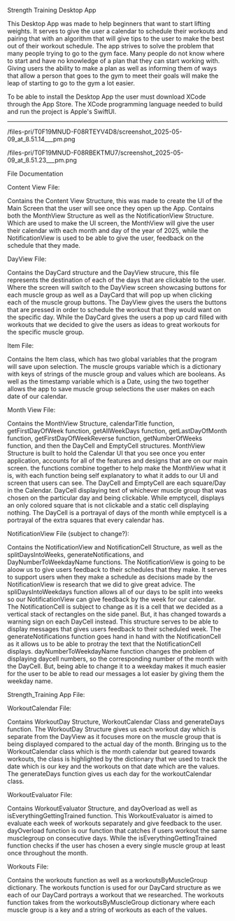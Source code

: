Strength Training Desktop App


This Desktop App was made to help beginners that want to start lifting weights. It serves to give the user a calendar to schedule their workouts and pairing that with an algorithm that will
give tips to the user to make the best out of their workout schedule. The app strives to solve the problem that many people trying to go to the gym face. Many people do not know where 
to start and have no knowledge of a plan that they can start working with. Giving users the ability to make a plan as well as informing them of ways that allow a person that goes to the 
gym to meet their goals will make the leap of starting to go to the gym a lot easier.

To be able to install the Desktop App the user must download XCode through the App Store. The XCode programming language needed to build and run the project is Apple's SwiftUI.

___________________

/files-pri/T0F19MNUD-F08RTEYV4D8/screenshot_2025-05-09_at_8.51.14___pm.png

/files-pri/T0F19MNUD-F08RBEKTMU7/screenshot_2025-05-09_at_8.51.23___pm.png

File Documentation


Content View File:

Contains the Content View Structure, this was made to create the UI of the Main Screen that the user will see once they open up the App. Contains both the MonthView Structure as well as the
NotificationView Structure. Which are used to make the UI screen, the MonthView will give the user their calendar with each month and day of the year of 2025, while the NotificationView is
used to be able to give the user, feedback on the schedule that they made.


DayView File:

Contains the DayCard structure and the DayView strucure, this file represents the destination of each of the days that are clickable to the user. Where the screen will switch to the DayView screen
showcasing buttons for each muscle group as well as a DayCard that will pop up when clicking each of the muscle group buttons. The DayView gives the users the buttons that are pressed in order to
schedule the workout that they would want on the specific day. While the DayCard gives the users a pop up card filled with workouts that we decided to give the users as ideas to great workouts
for the specific muscle group.



Item File:

Contains the Item class, which has two global variables that the program will save upon selection. The muscle groups variable which is a dictionary with keys of strings of the muscle group and
values which are booleans. As well as the timestamp variable which is a Date, using the two together allows the app to save muscle group selections the user makes on each date of our calendar.


Month View File:

Contains the MonthView Structure, calendarTitle function, getFirstDayOfWeek function, getAllWeekDays function, getLastDayOfMonth function, getFirstDayOfWeekReverse function, getNumberOfWeeks function,
and then the DayCell and EmptyCell structures. MonthView Structure is built to hold the Calendar UI that you see once you enter application, accounts for all of the features and designs that are
on our main screen. the functions combine together to help make the MonthView what it is, with each function being self explanatory to what it adds to our UI and screen that users can see. The
DayCell and EmptyCell are each square/Day in the Calendar. DayCell displaying text of whichever muscle group that was chosen on the particular day and being clickable. While emptycell, displays
an only colored square that is not clickable and a static cell displaying nothing. The DayCell is a portrayal of days of the month while emptycell is a portrayal of the extra squares that every calendar
has.


NotificationView File (subject to change?):

Contains the NotificationView and NotificationCell Structure, as well as the splitDaysIntoWeeks, generateNotifications, and DayNumberToWeekdayName functions. The NotificationView is going to be
aloow us to give users feedback to their schedules that they make. It serves to support users when they make a schedule as decisions made by the NotificationView is research that we did to give
great advice. The spliDaysIntoWeekdays function allows all of our days to be split into weeks so our NotificationView can give feedback by the week for our calendar. The NotificationCell is subject
to change as it is a cell that we decided as a vertical stack of rectangles on the side panel. But, it has changed towards a warning sign on each DayCell instead. This structure serves to be able to
display messages that gives users feedback to their scheduled week. The generateNotifications function goes hand in hand with the NotificationCell as it allows us to be able to protray the text
that the NotificationCell displays. dayNumberToWeekdayName function changes the problem of displaying daycell numbers, so the corresponding number of the month with the DayCell. But, being able to
change it to a weekday makes it much easier for the user to be able to read our messages a lot easier by giving them the weekday name.


Strength_Training App File:



WorkoutCalendar File:

Contains WorkoutDay Structure, WorkoutCalendar Class and generateDays function. The WorkoutDay Structure gives us each workout day which is separate from the DayView as it focuses more on
the muscle group that is being displayed compared to the actual day of the month. Bringing us to the WorkoutCalendar class which is the month calendar but geared towards workouts, the class
is highlighted by the dictionary that we used to track the date which is our key and the workouts on that date which are the values. The generateDays function gives us each day for the
workoutCalendar class.


WorkoutEvaluator File:

Contains WorkoutEvaluator Structure, and dayOverload as well as isEverythingGettingTrained function. This WorkoutEvaluator is aimed to evaluate each week of workouts separately and give
feedback to the user. dayOverload function is our function that catches if users workout the same musclegroup on consecutive days. While the isEverythingGettingTrained function checks if the
user has chosen a every single muscle group at least once throughout the month.


Workouts File:

Contains the workouts function as well as a workoutsByMuscleGroup dictionary. The workouts function is used for our DayCard structure as we each of our DayCard portrays a workout that we researched.
The workouts function takes from the workoutsByMuscleGroup dictionary where each muscle group is a key and a string of workouts as each of the values.

